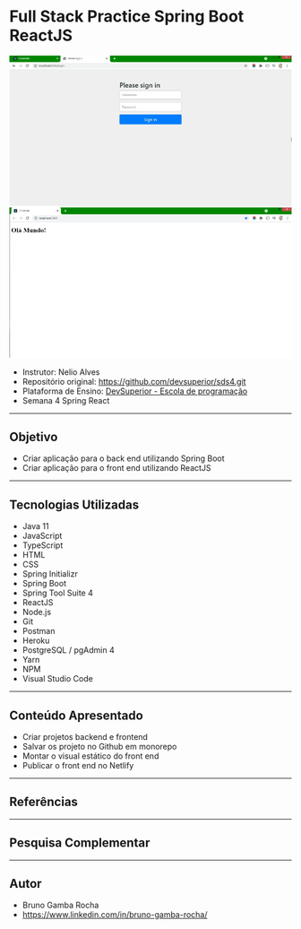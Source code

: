 # Full Stack Practice Spring Boot ReactJS

<img src="https://github.com/BrunoGambaRocha/FullStackPracticeSpringBootReactJS/blob/master/backend/screenshot.png"/>
<img src="https://github.com/BrunoGambaRocha/FullStackPracticeSpringBootReactJS/blob/master/frontend/screenshot.png"/>

- Instrutor: Nelio Alves
- Repositório original: https://github.com/devsuperior/sds4.git
- Plataforma de Ensino: [DevSuperior - Escola de programação](https://devsuperior.com.br)
- Semana 4 Spring React


<hr>

##  Objetivo

- Criar aplicação para o back end utilizando Spring Boot
- Criar aplicação para o front end utilizando ReactJS


<hr>

## Tecnologias Utilizadas

- Java 11
- JavaScript
- TypeScript
- HTML
- CSS
- Spring Initializr
- Spring Boot
- Spring Tool Suite 4
- ReactJS
- Node.js
- Git
- Postman
- Heroku
- PostgreSQL / pgAdmin 4
- Yarn
- NPM
- Visual Studio Code


<hr>

## Conteúdo Apresentado

- Criar projetos backend e frontend
- Salvar os projeto no Github em monorepo
- Montar o visual estático do front end
- Publicar o front end no Netlify


<hr>

## Referências


<hr>

## Pesquisa Complementar
 

<hr>

## Autor

- Bruno Gamba Rocha
- https://www.linkedin.com/in/bruno-gamba-rocha/